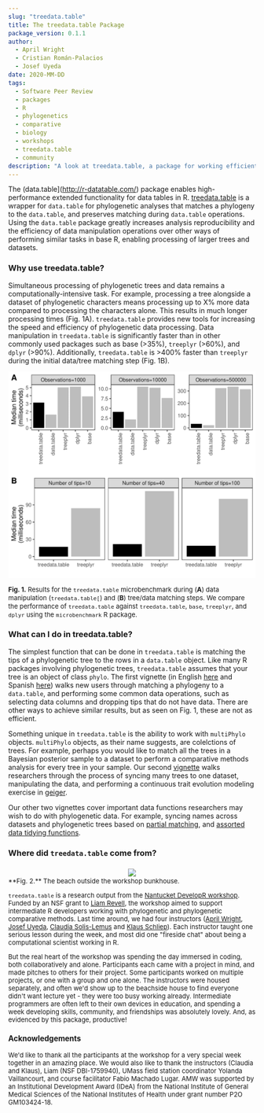 ```yaml
---
slug: "treedata.table"
title: The treedata.table Package
package_version: 0.1.1
author:
  - April Wright
  - Cristian Román-Palacios
  - Josef Uyeda
date: 2020-MM-DD
tags:
  - Software Peer Review
  - packages
  - R
  - phylogenetics
  - comparative
  - biology
  - workshops
  - treedata.table
  - community
description: "A look at treedata.table, a package for working efficiently with phylogenetic trees and data"
---
```


The (data.table](http://r-datatable.com/) package enables high-performance extended functionality for data tables in R. [treedata.table](https://ropensci.github.io/treedata.table/) is a wrapper
for `data.table` for phylogenetic analyses that matches a phylogeny to the `data.table`, and preserves matching during `data.table` operations.
Using the `data.table` package greatly increases analysis reproducibility and the efficiency of data manipulation operations over other ways of performing similar tasks in
base R, enabling processing of larger trees and datasets.

### Why use treedata.table?

Simultaneous processing of phylogenetic trees and data remains a computationally-intensive task.
For example, processing a tree alongside a dataset of phylogenetic characters means processing up to X% more data compared to processing the characters alone. This results in much longer processing times (Fig. 1A).
`treedata.table` provides new tools for increasing the speed and efficiency of phylogenetic data processing.
Data manipulation in `treedata.table` is significantly faster than in other commonly used packages such as base (>35%), `treeplyr` (>60%), and `dplyr` (>90%).
Additionally, `treedata.table` is >400% faster than `treeplyr` during the initial data/tree matching step (Fig. 1B).


<div style="text-align:center">
<img src='img/bench_TDT_Aug14.png' align="middle"width="600" />
</div>

 <font size="2"> **Fig. 1.** Results for the `treedata.table` microbenchmark during (**A**) data manipulation (`treedata.table[`) and (**B**) tree/data matching steps.
  We compare the performance of `treedata.table` against `treedata.table`, `base`, `treeplyr`, and `dplyr` using the `microbenchmark` R package.</font>


### What can I do in treedata.table?

The simplest function that can be done in `treedata.table` is matching the tips of a phylogenetic tree to
the rows in a `data.table` object.
Like many R packages involving phylogenetic trees, `treedata.table` assumes that your tree is an object of class
`phylo`.
The first vignette (in English [here](https://ropensci.github.io/treedata.table/articles/AA_treedata.table_intro_english.html) and Spanish [here](https://ropensci.github.io/treedata.table/articles/AB_treedata.table_intro_spanish.html)) walks new users through matching a phylogeny to a `data.table`, and performing some common data operations, such as selecting data columns and dropping tips that do not have data.
There are other ways to achieve similar results, but as seen on Fig. 1, these are not as efficient.

Something unique in `treedata.table` is the ability to work with `multiPhylo` objects.
`multiPhylo` objects, as their name suggests, are colelctions of trees.
For example, perhaps you would like to match all the trees in a Bayesian posterior sample to a dataset to perform
a comparative methods analysis for every tree in your sample.
Our second [vignette](https://ropensci.github.io/treedata.table/articles/B_multiphylo_treedata.table.html) walks researchers through the process of syncing many trees to one dataset, manipulating the data, and performing a continuous trait evolution modeling exercise in [geiger](https://cran.r-project.org/web/packages/geiger/index.html).   

Our other two vignettes cover important data functions researchers may wish to do with phylogenetic data.
For example, syncing names across datasets and phylogenetic trees based on [partial matching](https://ropensci.github.io/treedata.table/articles/C_PartialMatching.html), and [assorted data tidying functions](https://ropensci.github.io/treedata.table/articles/D_AdditionalFunctions_treedata.table.html).

### Where did `treedata.table` come from?
<div style="text-align:center">
<img src='img/NantucketBeach.jpg' align="middle"width="600" />
</div>
<font size="2"> **Fig. 2.** The beach outside the workshop bunkhouse.

`treedata.table` is a research output from the [Nantucket DevelopR workshop](https://github.com/NantucketDevelopeR/2019Workshop).
Funded by an NSF grant to [Liam Revell](http://www.faculty.umb.edu/liam.revell/), the workshop aimed to support intermediate R developers working with phylogenetic and phylogenetic comparative methods.
Last time around, we had four instructors ([April Wright](https://paleantology.com), [Josef Uyeda](https://www.uyedalab.com/), [Claudia Solis-Lemus](https://solislemuslab.github.io/) and [Klaus Schliep](https://www.phangorn.org/)).
Each instructor taught one serious lesson during the week, and most did one "fireside chat" about being a computational scientist working in R.

But the real heart of the workshop was spending the day immersed in coding, both collaboratively and alone.
Participants each came with a project in mind, and made pitches to others for their project.
Some participants worked on multiple projects, or one with a group and one alone.
The instructors were housed separately, and often we'd show up to the beachside house to find everyone didn't want lecture yet - they were too busy working already.
Intermediate programmers are often left to their own devices in education, and spending a week developing skills, community, and friendships was absolutely lovely. And, as evidenced by this package, productive!

### Acknowledgements

We'd like to thank all the participants at the workshop for a very special week together in an amazing place.
We would also like to thank the instructors (Claudia and Klaus), Liam (NSF DBI-1759940), UMass field station coordinator Yolanda Vaillancourt, and course facilitator Fabio Machado Lugar. AMW was supported by an Institutional Development Award (IDeA) from the National Institute of General Medical Sciences of the National Institutes of Health under grant number P2O GM103424-18.
